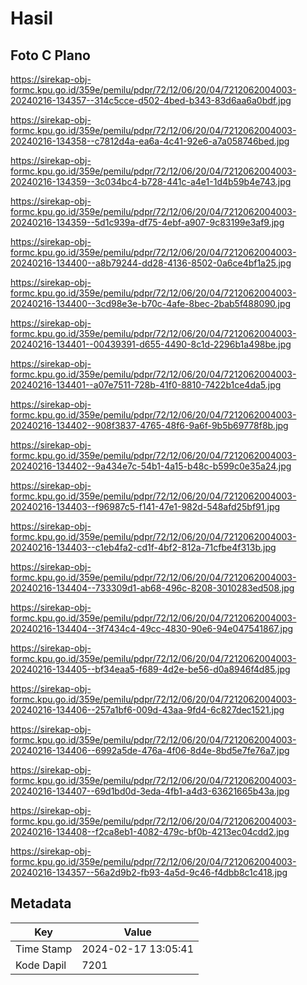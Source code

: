 # Hasil

## Foto C Plano

https://sirekap-obj-formc.kpu.go.id/359e/pemilu/pdpr/72/12/06/20/04/7212062004003-20240216-134357--314c5cce-d502-4bed-b343-83d6aa6a0bdf.jpg

https://sirekap-obj-formc.kpu.go.id/359e/pemilu/pdpr/72/12/06/20/04/7212062004003-20240216-134358--c7812d4a-ea6a-4c41-92e6-a7a058746bed.jpg

https://sirekap-obj-formc.kpu.go.id/359e/pemilu/pdpr/72/12/06/20/04/7212062004003-20240216-134359--3c034bc4-b728-441c-a4e1-1d4b59b4e743.jpg

https://sirekap-obj-formc.kpu.go.id/359e/pemilu/pdpr/72/12/06/20/04/7212062004003-20240216-134359--5d1c939a-df75-4ebf-a907-9c83199e3af9.jpg

https://sirekap-obj-formc.kpu.go.id/359e/pemilu/pdpr/72/12/06/20/04/7212062004003-20240216-134400--a8b79244-dd28-4136-8502-0a6ce4bf1a25.jpg

https://sirekap-obj-formc.kpu.go.id/359e/pemilu/pdpr/72/12/06/20/04/7212062004003-20240216-134400--3cd98e3e-b70c-4afe-8bec-2bab5f488090.jpg

https://sirekap-obj-formc.kpu.go.id/359e/pemilu/pdpr/72/12/06/20/04/7212062004003-20240216-134401--00439391-d655-4490-8c1d-2296b1a498be.jpg

https://sirekap-obj-formc.kpu.go.id/359e/pemilu/pdpr/72/12/06/20/04/7212062004003-20240216-134401--a07e7511-728b-41f0-8810-7422b1ce4da5.jpg

https://sirekap-obj-formc.kpu.go.id/359e/pemilu/pdpr/72/12/06/20/04/7212062004003-20240216-134402--908f3837-4765-48f6-9a6f-9b5b69778f8b.jpg

https://sirekap-obj-formc.kpu.go.id/359e/pemilu/pdpr/72/12/06/20/04/7212062004003-20240216-134402--9a434e7c-54b1-4a15-b48c-b599c0e35a24.jpg

https://sirekap-obj-formc.kpu.go.id/359e/pemilu/pdpr/72/12/06/20/04/7212062004003-20240216-134403--f96987c5-f141-47e1-982d-548afd25bf91.jpg

https://sirekap-obj-formc.kpu.go.id/359e/pemilu/pdpr/72/12/06/20/04/7212062004003-20240216-134403--c1eb4fa2-cd1f-4bf2-812a-71cfbe4f313b.jpg

https://sirekap-obj-formc.kpu.go.id/359e/pemilu/pdpr/72/12/06/20/04/7212062004003-20240216-134404--733309d1-ab68-496c-8208-3010283ed508.jpg

https://sirekap-obj-formc.kpu.go.id/359e/pemilu/pdpr/72/12/06/20/04/7212062004003-20240216-134404--3f7434c4-49cc-4830-90e6-94e047541867.jpg

https://sirekap-obj-formc.kpu.go.id/359e/pemilu/pdpr/72/12/06/20/04/7212062004003-20240216-134405--bf34eaa5-f689-4d2e-be56-d0a8946f4d85.jpg

https://sirekap-obj-formc.kpu.go.id/359e/pemilu/pdpr/72/12/06/20/04/7212062004003-20240216-134406--257a1bf6-009d-43aa-9fd4-6c827dec1521.jpg

https://sirekap-obj-formc.kpu.go.id/359e/pemilu/pdpr/72/12/06/20/04/7212062004003-20240216-134406--6992a5de-476a-4f06-8d4e-8bd5e7fe76a7.jpg

https://sirekap-obj-formc.kpu.go.id/359e/pemilu/pdpr/72/12/06/20/04/7212062004003-20240216-134407--69d1bd0d-3eda-4fb1-a4d3-63621665b43a.jpg

https://sirekap-obj-formc.kpu.go.id/359e/pemilu/pdpr/72/12/06/20/04/7212062004003-20240216-134408--f2ca8eb1-4082-479c-bf0b-4213ec04cdd2.jpg

https://sirekap-obj-formc.kpu.go.id/359e/pemilu/pdpr/72/12/06/20/04/7212062004003-20240216-134357--56a2d9b2-fb93-4a5d-9c46-f4dbb8c1c418.jpg


## Metadata

| Key        | Value               |
| ---------- | ------------------- |
| Time Stamp | 2024-02-17 13:05:41 |
| Kode Dapil | 7201                |



